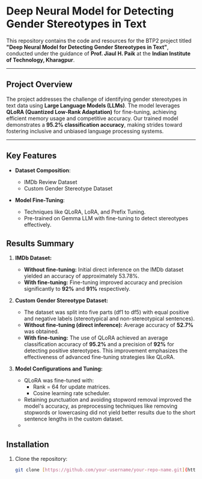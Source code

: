 # Deep Neural Model for Detecting Gender Stereotypes in Text

This repository contains the code and resources for the BTP2 project titled **"Deep Neural Model for Detecting Gender Stereotypes in Text"**, conducted under the guidance of **Prof. Jiaul H. Paik** at the **Indian Institute of Technology, Kharagpur**.

---

## Project Overview

The project addresses the challenge of identifying gender stereotypes in text data using **Large Language Models (LLMs)**. The model leverages **QLoRA (Quantized Low-Rank Adaptation)** for fine-tuning, achieving efficient memory usage and competitive accuracy. Our trained model demonstrates a **95.2% classification accuracy**, making strides toward fostering inclusive and unbiased language processing systems.

---

## Key Features

- **Dataset Composition**:
  - IMDb Review Dataset
  - Custom Gender Stereotype Dataset

- **Model Fine-Tuning**:
  - Techniques like QLoRA, LoRA, and Prefix Tuning.
  - Pre-trained on Gemma LLM with fine-tuning to detect stereotypes effectively.

## Results Summary

1. **IMDb Dataset:**
   - **Without fine-tuning:** Initial direct inference on the IMDb dataset yielded an accuracy of approximately 53.78%.
   - **With fine-tuning:** Fine-tuning improved accuracy and precision significantly to **92%** and **91%** respectively.

2. **Custom Gender Stereotype Dataset:**
   - The dataset was split into five parts (df1 to df5) with equal positive and negative labels (stereotypical and non-stereotypical sentences).
   - **Without fine-tuning (direct inference):** Average accuracy of **52.7%** was obtained.
   - **With fine-tuning:** The use of QLoRA achieved an average classification accuracy of **95.2%** and a precision of **92%** for detecting positive stereotypes. This improvement emphasizes the effectiveness of advanced fine-tuning strategies like QLoRA.

3. **Model Configurations and Tuning:**
   - QLoRA was fine-tuned with:
     - Rank = 64 for update matrices.
     - Cosine learning rate scheduler.
   - Retaining punctuation and avoiding stopword removal improved the model's accuracy, as preprocessing techniques like removing stopwords or lowercasing did not yield better results due to the short sentence lengths in the custom dataset.
   - 
## Installation

1. Clone the repository:
   ```bash
   git clone [https://github.com/your-username/your-repo-name.git](https://github.com/JaishreeramCoder/Bachelor-Thesis-Project2.git)
